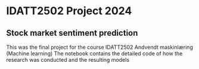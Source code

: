 # IDATT2502 Project 2024
## Stock market sentiment prediction 

This was the final project for the course IDATT2502 Andvendt maskinlæring (Machine learning) 
The notebook contains the detailed code of how the research was conducted and the resulting models
